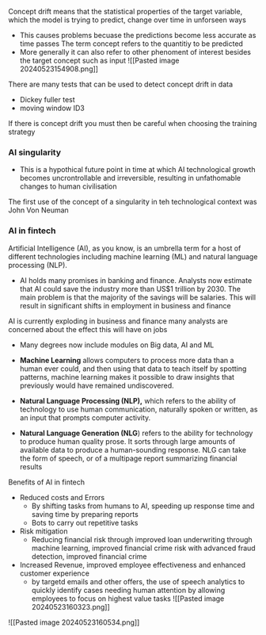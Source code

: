 
Concept drift means that the statistical properties of the target variable, which the model is trying to predict, change over time in unforseen ways
- This causes problems becuase the predictions become less accurate as time passes
The term concept refers to the quantitiy to be predicted
- More generally it can also refer to other phenoment of interest besides the target concept such as input
![[Pasted image 20240523154908.png]]


There are many tests that can be used to detect concept drift in data
- Dickey fuller test
- moving window ID3

If there is concept drift you must then be careful when choosing the training strategy


### AI singularity
- This is a hypothical future point in time at which AI technological growth becomes uncrontrollable and irreversible, resulting in unfathomable changes to human civilisation

The first use of the concept of a singularity in teh technological context was John Von Neuman

### AI in fintech
Artificial Intelligence (AI), as you know, is an umbrella term for a host of different technologies including machine learning (ML) and natural language processing (NLP).
- AI holds many promises in banking and finance. Analysts now estimate that AI could save the industry more than US$1 trillion by 2030.
The main problem is that the majority of the savings will be salaries. This will result in significant shifts in employment in business and finance


AI is currently exploding in business and finance
many analysts are concerned about the effect this will have on jobs
- Many degrees now include modules on Big data, AI and ML


- **Machine Learning** allows computers to process more data than a human ever could, and then using that data to teach itself by spotting patterns, machine learning makes it possible to draw insights that previously would have remained undiscovered.
- **Natural Language Processing (NLP),** which refers to the ability of technology to use human communication, naturally spoken or written, as an input that prompts computer activity.
- **Natural Language Generation (NLG**) refers to the ability for technology to produce human quality prose. It sorts through large amounts of available data to produce a human-sounding response. NLG can take the form of speech, or of a multipage report summarizing financial results


Benefits of AI in fintech
- Reduced costs and Errors
	- By shifting tasks from humans to AI, speeding up response time and saving time by preparing reports
	- Bots to carry out repetitive tasks
- Risk mitigation
	-  Reducing financial risk through improved loan underwriting through machine learning, improved financial crime risk with advanced fraud detection, improved financial crime
- Increased Revenue, improved employee effectiveness and enhanced customer experience
	- by targetd emails and other offers, the use of speech analytics to quickly identify cases needing human attention by allowing employees to focus on highest value tasks
	![[Pasted image 20240523160323.png]]

![[Pasted image 20240523160534.png]]

